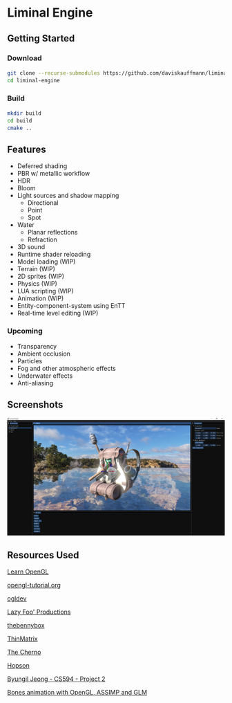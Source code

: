 # Liminal Engine

## Getting Started

### Download

```sh
git clone --recurse-submodules https://github.com/daviskauffmann/liminal-engine.git
cd liminal-engine
```

### Build

```sh
mkdir build
cd build
cmake ..
```

## Features

- Deferred shading
- PBR w/ metallic workflow
- HDR
- Bloom
- Light sources and shadow mapping
  - Directional
  - Point
  - Spot
- Water
  - Planar reflections
  - Refraction
- 3D sound
- Runtime shader reloading
- Model loading (WIP)
- Terrain (WIP)
- 2D sprites (WIP)
- Physics (WIP)
- LUA scripting (WIP)
- Animation (WIP)
- Entity-component-system using EnTT
- Real-time level editing (WIP)

### Upcoming

- Transparency
- Ambient occlusion
- Particles
- Fog and other atmospheric effects
- Underwater effects
- Anti-aliasing

## Screenshots

![Backpack](screenshots/backpack.png)

## Resources Used

[Learn OpenGL](https://learnopengl.com)

[opengl-tutorial.org](http://www.opengl-tutorial.org)

[ogldev](http://ogldev.atspace.co.uk)

[Lazy Foo' Productions](https://lazyfoo.net)

[thebennybox](https://www.youtube.com/user/thebennybox)

[ThinMatrix](https://www.youtube.com/user/ThinMatrix)

[The Cherno](https://www.youtube.com/user/TheChernoProject)

[Hopson](https://www.youtube.com/channel/UCeQhZOvNKSBRU0Mdg7V44wA)

[Byungil Jeong - CS594 - Project 2](https://www.evl.uic.edu/bijeong/cs594/proj2)

[Bones animation with OpenGL, ASSIMP and GLM](http://www.xphere.me/2019/05/bones-animation-with-openglassimpglm/)
